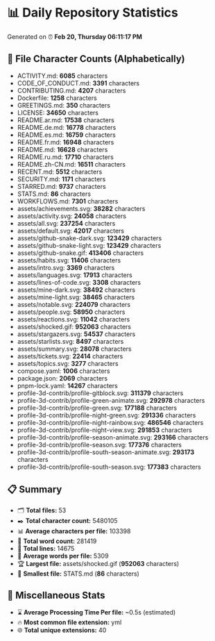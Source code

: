 # 📊 Daily Repository Statistics
Generated on ⏰ **Feb 20, Thursday 06:11:17 PM**

## 📂 File Character Counts (Alphabetically)
- ACTIVITY.md: **6085** characters
- CODE_OF_CONDUCT.md: **3391** characters
- CONTRIBUTING.md: **4207** characters
- Dockerfile: **1258** characters
- GREETINGS.md: **350** characters
- LICENSE: **34650** characters
- README.ar.md: **17538** characters
- README.de.md: **16778** characters
- README.es.md: **16759** characters
- README.fr.md: **16948** characters
- README.md: **16628** characters
- README.ru.md: **17710** characters
- README.zh-CN.md: **16511** characters
- RECENT.md: **5512** characters
- SECURITY.md: **1171** characters
- STARRED.md: **9737** characters
- STATS.md: **86** characters
- WORKFLOWS.md: **7301** characters
- assets/achievements.svg: **38282** characters
- assets/activity.svg: **24058** characters
- assets/all.svg: **237254** characters
- assets/default.svg: **42017** characters
- assets/github-snake-dark.svg: **123429** characters
- assets/github-snake-light.svg: **123429** characters
- assets/github-snake.gif: **413406** characters
- assets/habits.svg: **11406** characters
- assets/intro.svg: **3369** characters
- assets/languages.svg: **17913** characters
- assets/lines-of-code.svg: **3308** characters
- assets/mine-dark.svg: **38492** characters
- assets/mine-light.svg: **38465** characters
- assets/notable.svg: **224079** characters
- assets/people.svg: **58950** characters
- assets/reactions.svg: **11042** characters
- assets/shocked.gif: **952063** characters
- assets/stargazers.svg: **54537** characters
- assets/starlists.svg: **8497** characters
- assets/summary.svg: **28078** characters
- assets/tickets.svg: **22414** characters
- assets/topics.svg: **3277** characters
- compose.yaml: **1006** characters
- package.json: **2069** characters
- pnpm-lock.yaml: **14267** characters
- profile-3d-contrib/profile-gitblock.svg: **311379** characters
- profile-3d-contrib/profile-green-animate.svg: **292978** characters
- profile-3d-contrib/profile-green.svg: **177188** characters
- profile-3d-contrib/profile-night-green.svg: **291336** characters
- profile-3d-contrib/profile-night-rainbow.svg: **486546** characters
- profile-3d-contrib/profile-night-view.svg: **291853** characters
- profile-3d-contrib/profile-season-animate.svg: **293166** characters
- profile-3d-contrib/profile-season.svg: **177376** characters
- profile-3d-contrib/profile-south-season-animate.svg: **293173** characters
- profile-3d-contrib/profile-south-season.svg: **177383** characters

## 📋 Summary
- 🗂️ **Total files:** 53
- ✒️ **Total character count:** 5480105
- 📊 **Average characters per file:** 103398
- 📝 **Total word count:** 281419
- 🧾 **Total lines:** 14675
- 📐 **Average words per file:** 5309
- 🏆 **Largest file:** assets/shocked.gif (**952063** characters)
- 🥉 **Smallest file:** STATS.md (**86** characters)

## 🌟 Miscellaneous Stats
- ⌛ **Average Processing Time Per file:** ~0.5s (estimated)
- 🔥 **Most common file extension:** yml
- 🌐 **Total unique extensions:** 40
